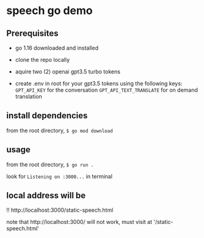 # speech go demo

## Prerequisites 
- go 1.16 downloaded and installed

- clone the repo locally

- aquire two (2) openai gpt3.5 turbo tokens

- create .env in root for your gpt3.5 tokens using the following keys:
`GPT_API_KEY` for the conversation
`GPT_API_TEXT_TRANSLATE` for on demand translation

## install dependencies
from the root directory, `$ go mod download`

## usage
from the root directory, `$ go run .`

look for `Listening on :3000...` in terminal

## local address will be
!! http://localhost:3000/static-speech.html

note that http://localhost:3000/ will not work, must visit at '/static-speech.html'

